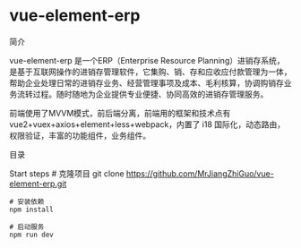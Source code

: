 # vue-element-erp

简介

  vue-element-erp 是一个ERP（Enterprise Resource Planning）进销存系统，是基于互联网操作的进销存管理软件，它集购、销、存和应收应付款管理为一体，帮助企业处理日常的进销存业务、经营管理事项及成本、毛利核算，协调购销存业务流转过程。随时随地为企业提供专业便捷、协同高效的进销存管理服务。
  
  
  前端使用了MVVM模式，前后端分离，前端用的框架和技术点有vue2+vuex+axios+element+less+webpack，内置了 i18 国际化，动态路由，权限验证，丰富的功能组件，业务组件。

目录
 

Start steps
	# 克隆项目
  git clone https://github.com/MrJiangZhiGuo/vue-element-erp.git

	# 安装依赖
	npm install

	# 启动服务
	npm run dev
